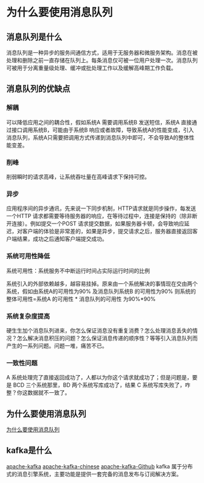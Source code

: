 # 为什么要使用消息队列

## 消息队列是什么

消息队列是一种异步的服务间通信方式，适用于无服务器和微服务架构。消息在被处理和删除之前一直存储在队列上。每条消息仅可被一位用户处理一次。消息队列可被用于分离重量级处理、缓冲或批处理工作以及缓解高峰期工作负载。

## 消息队列的优缺点
### 解耦
可以降低应用之间的耦合性，假如系统A 需要调用系统B 发送短信，系统A 直接通过接口调用系统B，可能由于系统B 响应或者故障，导致系统A的性能变成，引入消息队列，系统A只需要把调用方式传递到消息队列中即可，不会导致A的整体性能变差。
### 削峰
削弱瞬时的请求高峰，让系统吞吐量在高峰请求下保持可控。

### 异步
应用程序间的异步通讯，先来说一下同步机制，HTTP请求就是同步操作，每发送一个HTTP 请求都需要等待服务器的响应，在等待过程中，连接是保持的（除非断开连接）。例如提交一个POST 请求提交数据，如果服务器卡顿，会导致响应延迟，对客户端的体验是非常差的，如果是异步，提交请求之后，服务器直接返回客户端结果，成功之后通知客户端提交成功。

### 系统可用性降低
系统可用性：系统服务不中断运行时间占实际运行时间的比例

系统引入的外部依赖越多，越容易挂掉。原来由一个系统解决的事情现在交由两个系统，假如由系统A的可用性为90% 及消息队列系统B 的可用性为90%
则系统的整体可用性=系统A 的可用性 * 消息队列的可用性 为90%*90%

### 系统复杂度提高
硬生生加个消息队列进来，你怎么保证消息没有重复消费？怎么处理消息丢失的情况？怎么解决消息积压的问题？怎么保证消息传递的顺序性？等等引入消息队列而产生的一系列问题。问题一堆，痛苦不已。

### 一致性问题
A 系统处理完了直接返回成功了，人都以为你这个请求就成功了；但是问题是，要是 BCD 三个系统那里，BD 两个系统写库成功了，结果 C 系统写库失败了，咋整？你这数据就不一致了。


## 为什么要使用消息队列
[为什么要使用消息队列](https://www.jianshu.com/p/11eaadd7ded4)

## kafka是什么
[apache-kafka](http://kafka.apache.org/)
[apache-kafka-chinese](http://kafka.apachecn.org/)
[apache-kafka-Github](https://github.com/apache/kafka)
kafka 属于分布式的消息引擎系统，主要功能是提供一套完备的消息发布与订阅解决方案。



